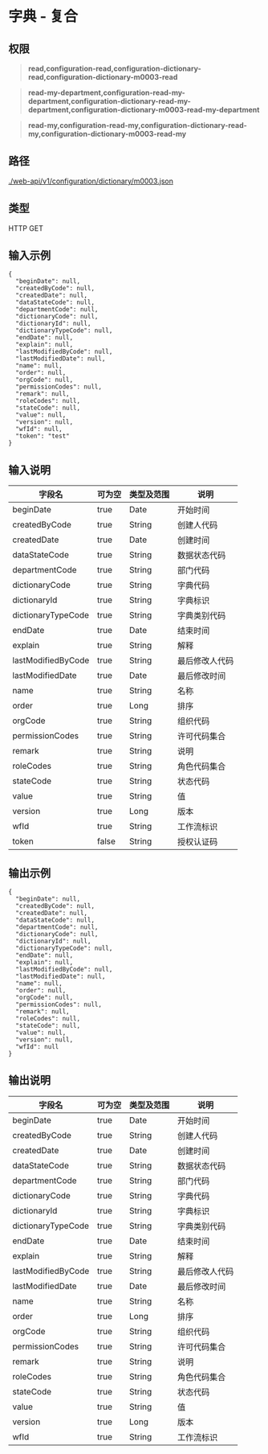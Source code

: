 # 字典 - 复合

## 权限

> **read,configuration-read,configuration-dictionary-read,configuration-dictionary-m0003-read**

> **read-my-department,configuration-read-my-department,configuration-dictionary-read-my-department,configuration-dictionary-m0003-read-my-department**

> **read-my,configuration-read-my,configuration-dictionary-read-my,configuration-dictionary-m0003-read-my**

## 路径

[./web-api/v1/configuration/dictionary/m0003.json](./m0003.json)

## 类型

HTTP GET

## 输入示例

```
{
  "beginDate": null,
  "createdByCode": null,
  "createdDate": null,
  "dataStateCode": null,
  "departmentCode": null,
  "dictionaryCode": null,
  "dictionaryId": null,
  "dictionaryTypeCode": null,
  "endDate": null,
  "explain": null,
  "lastModifiedByCode": null,
  "lastModifiedDate": null,
  "name": null,
  "order": null,
  "orgCode": null,
  "permissionCodes": null,
  "remark": null,
  "roleCodes": null,
  "stateCode": null,
  "value": null,
  "version": null,
  "wfId": null,
  "token": "test"
}
```

## 输入说明

字段名|可为空|类型及范围|说明
---|---|---|---
beginDate|true|Date|开始时间
createdByCode|true|String|创建人代码
createdDate|true|Date|创建时间
dataStateCode|true|String|数据状态代码
departmentCode|true|String|部门代码
dictionaryCode|true|String|字典代码
dictionaryId|true|String|字典标识
dictionaryTypeCode|true|String|字典类别代码
endDate|true|Date|结束时间
explain|true|String|解释
lastModifiedByCode|true|String|最后修改人代码
lastModifiedDate|true|Date|最后修改时间
name|true|String|名称
order|true|Long|排序
orgCode|true|String|组织代码
permissionCodes|true|String|许可代码集合
remark|true|String|说明
roleCodes|true|String|角色代码集合
stateCode|true|String|状态代码
value|true|String|值
version|true|Long|版本
wfId|true|String|工作流标识
token|false|String|授权认证码

## 输出示例
```
{
  "beginDate": null,
  "createdByCode": null,
  "createdDate": null,
  "dataStateCode": null,
  "departmentCode": null,
  "dictionaryCode": null,
  "dictionaryId": null,
  "dictionaryTypeCode": null,
  "endDate": null,
  "explain": null,
  "lastModifiedByCode": null,
  "lastModifiedDate": null,
  "name": null,
  "order": null,
  "orgCode": null,
  "permissionCodes": null,
  "remark": null,
  "roleCodes": null,
  "stateCode": null,
  "value": null,
  "version": null,
  "wfId": null
}
```

## 输出说明

字段名|可为空|类型及范围|说明
---|---|---|---
beginDate|true|Date|开始时间
createdByCode|true|String|创建人代码
createdDate|true|Date|创建时间
dataStateCode|true|String|数据状态代码
departmentCode|true|String|部门代码
dictionaryCode|true|String|字典代码
dictionaryId|true|String|字典标识
dictionaryTypeCode|true|String|字典类别代码
endDate|true|Date|结束时间
explain|true|String|解释
lastModifiedByCode|true|String|最后修改人代码
lastModifiedDate|true|Date|最后修改时间
name|true|String|名称
order|true|Long|排序
orgCode|true|String|组织代码
permissionCodes|true|String|许可代码集合
remark|true|String|说明
roleCodes|true|String|角色代码集合
stateCode|true|String|状态代码
value|true|String|值
version|true|Long|版本
wfId|true|String|工作流标识
